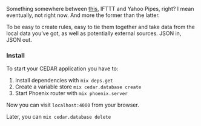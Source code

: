 Something somewhere between [this](http://xkcd.com/518/), IFTTT and Yahoo Pipes, right? I mean eventually, not right now. And more the former than the latter.


To be easy to create rules, easy to tie them together and take data from the local data you’ve got, as well as potentially external sources. JSON in, JSON out.

### Install

To start your CEDAR application you have to:

1. Install dependencies with `mix deps.get`
2. Create a variable store `mix cedar.database create`
3. Start Phoenix router with `mix phoenix.server`

Now you can visit `localhost:4000` from your browser.

Later, you can `mix cedar.database delete`
